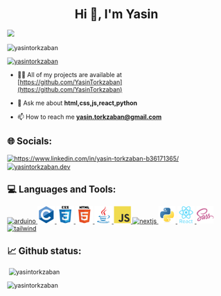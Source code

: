 <h1 align="center">Hi 👋, I'm Yasin</h1>
<img src="https://media0.giphy.com/media/v1.Y2lkPTc5MGI3NjExMnBmeGxhcXhndWg3Y21qZDdqb3hnNzMzOXlnYTl5OGU3Zmc3amE1dCZlcD12MV9pbnRlcm5hbF9naWZfYnlfaWQmY3Q9Zw/Qiru6DuC7tZuOgjtBF/giphy.gif" />
<p align="left"> <img src="https://komarev.com/ghpvc/?username=yasintorkzaban&label=Profile%20views&color=0e75b6&style=flat" alt="yasintorkzaban" /> </p>

<p align="left"> <a href="https://github.com/ryo-ma/github-profile-trophy"><img src="https://github-profile-trophy.vercel.app/?username=yasintorkzaban" alt="yasintorkzaban" /></a> </p>

- 👨‍💻 All of my projects are available at [https://github.com/YasinTorkzaban](https://github.com/YasinTorkzaban)

- 💬 Ask me about **html,css,js,react,python**

- 📫 How to reach me **yasin.torkzaban@gmail.com**

<h2 align="left">🌐 Socials:</h2>
<p align="left">
<a href="https://linkedin.com/in/https://www.linkedin.com/in/yasin-torkzaban-b36171365/" target="blank"><img align="center" src="https://raw.githubusercontent.com/rahuldkjain/github-profile-readme-generator/master/src/images/icons/Social/linked-in-alt.svg" alt="https://www.linkedin.com/in/yasin-torkzaban-b36171365/" height="30" width="40" /></a>
<a href="https://instagram.com/yasintorkzaban.dev" target="blank"><img align="center" src="https://raw.githubusercontent.com/rahuldkjain/github-profile-readme-generator/master/src/images/icons/Social/instagram.svg" alt="yasintorkzaban.dev" height="30" width="40" /></a>
</p>

<h2 align="left">💻 Languages and Tools:</h2>
<p align="left">
  <a href="https://www.arduino.cc/" target="_blank" rel="noreferrer"> <img src="https://cdn.worldvectorlogo.com/logos/arduino-1.svg" alt="arduino" width="40" height="40"/> </a> <a href="https://www.cprogramming.com/" target="_blank" rel="noreferrer"> <img src="https://raw.githubusercontent.com/devicons/devicon/master/icons/c/c-original.svg" alt="c" width="40" height="40"/> </a> <a href="https://www.w3schools.com/css/" target="_blank" rel="noreferrer"> <img src="https://raw.githubusercontent.com/devicons/devicon/master/icons/css3/css3-original-wordmark.svg" alt="css3" width="40" height="40"/> </a> <a href="https://www.w3.org/html/" target="_blank" rel="noreferrer"> <img src="https://raw.githubusercontent.com/devicons/devicon/master/icons/html5/html5-original-wordmark.svg" alt="html5" width="40" height="40"/> </a> <a href="https://www.java.com" target="_blank" rel="noreferrer"> <img src="https://raw.githubusercontent.com/devicons/devicon/master/icons/java/java-original.svg" alt="java" width="40" height="40"/> </a> <a href="https://developer.mozilla.org/en-US/docs/Web/JavaScript" target="_blank" rel="noreferrer"> <img src="https://raw.githubusercontent.com/devicons/devicon/master/icons/javascript/javascript-original.svg" alt="javascript" width="40" height="40"/> </a> <a href="https://nextjs.org/" target="_blank" rel="noreferrer"> <img src="https://cdn.worldvectorlogo.com/logos/nextjs-2.svg" alt="nextjs" width="40" height="40"/> </a> <a href="https://www.python.org" target="_blank" rel="noreferrer"> <img src="https://raw.githubusercontent.com/devicons/devicon/master/icons/python/python-original.svg" alt="python" width="40" height="40"/> </a> <a href="https://reactjs.org/" target="_blank" rel="noreferrer"> <img src="https://raw.githubusercontent.com/devicons/devicon/master/icons/react/react-original-wordmark.svg" alt="react" width="40" height="40"/> </a> <a href="https://sass-lang.com" target="_blank" rel="noreferrer"> <img src="https://raw.githubusercontent.com/devicons/devicon/master/icons/sass/sass-original.svg" alt="sass" width="40" height="40"/> </a> <a href="https://tailwindcss.com/" target="_blank" rel="noreferrer"> <img src="https://www.vectorlogo.zone/logos/tailwindcss/tailwindcss-icon.svg" alt="tailwind" width="40" height="40"/> </a> </p>

<h2 align="left">📈 Github status:</h2>
<p align="left">&nbsp;<img align="center" src="https://github-readme-stats.vercel.app/api?username=yasintorkzaban&show_icons=true&locale=en" alt="yasintorkzaban" /></p>
<p><img align="left" src="https://github-readme-stats.vercel.app/api/top-langs?username=yasintorkzaban&show_icons=true&locale=en&layout=compact" alt="yasintorkzaban" /></p>

